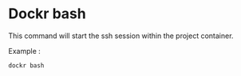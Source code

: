 # Dockr bash

This command will start the ssh session within the project container.

Example :

```
dockr bash
```
